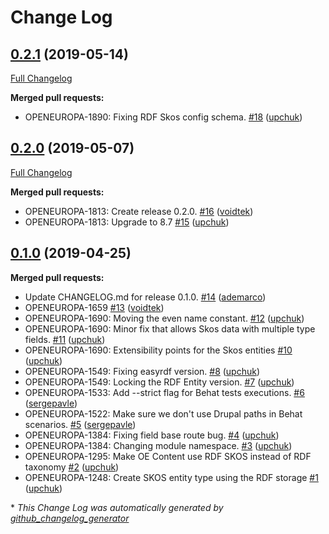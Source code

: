 # Change Log

## [0.2.1](https://github.com/openeuropa/rdf_skos/tree/0.2.1) (2019-05-14)
[Full Changelog](https://github.com/openeuropa/rdf_skos/compare/0.2.0...0.2.1)

**Merged pull requests:**

- OPENEUROPA-1890: Fixing RDF Skos config schema. [\#18](https://github.com/openeuropa/rdf_skos/pull/18) ([upchuk](https://github.com/upchuk))

## [0.2.0](https://github.com/openeuropa/rdf_skos/tree/0.2.0) (2019-05-07)
[Full Changelog](https://github.com/openeuropa/rdf_skos/compare/0.1.0...0.2.0)

**Merged pull requests:**

- OPENEUROPA-1813: Create release 0.2.0. [\#16](https://github.com/openeuropa/rdf_skos/pull/16) ([voidtek](https://github.com/voidtek))
- OPENEUROPA-1813: Upgrade to 8.7 [\#15](https://github.com/openeuropa/rdf_skos/pull/15) ([upchuk](https://github.com/upchuk))

## [0.1.0](https://github.com/openeuropa/rdf_skos/tree/0.1.0) (2019-04-25)
**Merged pull requests:**

- Update CHANGELOG.md for release 0.1.0. [\#14](https://github.com/openeuropa/rdf_skos/pull/14) ([ademarco](https://github.com/ademarco))
- OPENEUROPA-1659 [\#13](https://github.com/openeuropa/rdf_skos/pull/13) ([voidtek](https://github.com/voidtek))
- OPENEUROPA-1690: Moving the even name constant. [\#12](https://github.com/openeuropa/rdf_skos/pull/12) ([upchuk](https://github.com/upchuk))
- OPENEUROPA-1690: Minor fix that allows Skos data with multiple type fields. [\#11](https://github.com/openeuropa/rdf_skos/pull/11) ([upchuk](https://github.com/upchuk))
- OPENEUROPA-1690: Extensibility points for the Skos entities [\#10](https://github.com/openeuropa/rdf_skos/pull/10) ([upchuk](https://github.com/upchuk))
- OPENEUROPA-1549: Fixing easyrdf version. [\#8](https://github.com/openeuropa/rdf_skos/pull/8) ([upchuk](https://github.com/upchuk))
- OPENEUROPA-1549: Locking the RDF Entity version. [\#7](https://github.com/openeuropa/rdf_skos/pull/7) ([upchuk](https://github.com/upchuk))
- OPENEUROPA-1533: Add --strict flag for Behat tests executions. [\#6](https://github.com/openeuropa/rdf_skos/pull/6) ([sergepavle](https://github.com/sergepavle))
- OPENEUROPA-1522: Make sure we don't use Drupal paths in Behat scenarios. [\#5](https://github.com/openeuropa/rdf_skos/pull/5) ([sergepavle](https://github.com/sergepavle))
- OPENEUROPA-1384: Fixing field base route bug. [\#4](https://github.com/openeuropa/rdf_skos/pull/4) ([upchuk](https://github.com/upchuk))
- OPENEUROPA-1384: Changing module namespace. [\#3](https://github.com/openeuropa/rdf_skos/pull/3) ([upchuk](https://github.com/upchuk))
- OPENEUROPA-1295: Make OE Content use RDF SKOS instead of RDF taxonomy [\#2](https://github.com/openeuropa/rdf_skos/pull/2) ([upchuk](https://github.com/upchuk))
- OPENEUROPA-1248: Create SKOS entity type using the RDF storage [\#1](https://github.com/openeuropa/rdf_skos/pull/1) ([upchuk](https://github.com/upchuk))



\* *This Change Log was automatically generated by [github_changelog_generator](https://github.com/skywinder/Github-Changelog-Generator)*